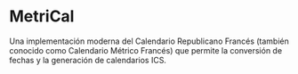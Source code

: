# MetriCal
Una implementación moderna del Calendario Republicano Francés (también conocido como Calendario Métrico Francés) que permite la conversión de fechas y la generación de calendarios ICS.
